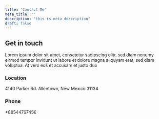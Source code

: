 ```yaml
---
title: "Contact Me"
meta_title: ""
description: "this is meta description"
draft: false
---
```


## Get in touch

Lorem ipsum dolor sit amet, consetetur sadipscing elitr, sed diam nonumy eirmod tempor invidunt ut labore et dolore magna aliquyam erat, sed diam voluptua. At vero eos et accusam et justo duo

### Location

4140 Parker Rd. Allentown,
New Mexico 31134

### Phone

+88544767456
